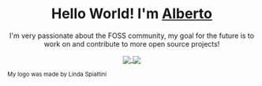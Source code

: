 <h1 align="center">Hello World! I'm <a href="https://albertomosconi.it" >Alberto</a></h1>

<p align="center">
I'm very passionate about the FOSS community, my goal for the future is to work on and contribute to more open source projects!
</p>
<div align="center">
<a href="https://github.com/albertomosconi" >
<img align="center" src="https://github-readme-stats.vercel.app/api?username=albertomosconi&hide_border=true&custom_title=Profile Stats&hide_rank=true&show_icons=true&hide=prs&count_private=true&disable_animations=true" />
</a>
<a href="https://github.com/albertomosconi?tab=repositories" >
<img align="center" src="https://github-readme-stats.vercel.app/api/top-langs/?username=albertomosconi&layout=compact&hide_border=true" />
</a>
</div>


<sub>My logo was made by Linda Spialtini</sub>
